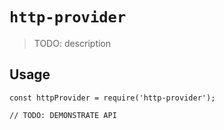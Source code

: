 # `http-provider`

> TODO: description

## Usage

```
const httpProvider = require('http-provider');

// TODO: DEMONSTRATE API
```
